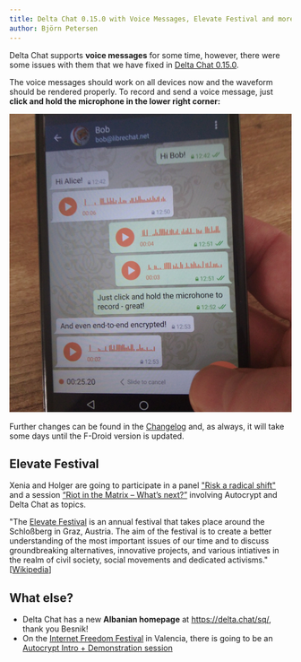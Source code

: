 ```yaml
---
title: Delta Chat 0.15.0 with Voice Messages, Elevate Festival and more
author: Björn Petersen
---
```



Delta Chat supports **voice messages** for some time, however, there were some 
issues with them that we have fixed in [Delta Chat 0.15.0](download).

The voice messages should work on all devices now and the waveform should be
rendered properly. To record and send a voice message, just
**click and hold the microphone in the lower right corner:**

![Voice messages in Delta Chat](../assets/blog/20180227-voice-messages.jpg)

Further changes can be found in the [Changelog](http://deltachat.local/en/changelog)
and, as always, it will take some days until the F-Droid version is updated.


## Elevate Festival

Xenia and Holger are going to participate in a panel
["Risk a radical shift"](https://elevate.at/diskursprogramm/e18radicalshift/)
and a session
[“Riot in the Matrix – What’s next?”](https://elevate.at/diskursprogramm/e18riotmatrix/)
involving Autocrypt and Delta Chat as topics.

"The [Elevate Festival](https://elevate.at/) is an annual festival that takes
place around the Schloßberg in Graz, Austria. The aim of the festival is to
create a better understanding of the most important issues of our time and to
discuss groundbreaking alternatives, innovative projects, and various intiatives
in the realm of civil society, social movements and dedicated activisms."
\[[Wikipedia](https://en.wikipedia.org/wiki/Elevate_Festival)\]


## What else?

* Delta Chat has a new **Albanian homepage** at <https://delta.chat/sq/>, thank you Besnik!
* On the [Internet Freedom Festival](https://internetfreedomfestival.org/) in Valencia, 
  there is going to be an [Autocrypt Intro + Demonstration session](https://platform.internetfreedomfestival.org/en/IFF2018/public/schedule/custom/238)

